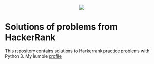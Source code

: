 <p align="center"><a href="https://www.hackerrank.com/marinskiy"><img src="https://i0.wp.com/gradsingames.com/wp-content/uploads/2016/05/856771_668224053197841_1943699009_o.png" ></a></p>

# Solutions of problems from HackerRank
This repository contains solutions to Hackerrank practice problems with Python 3. My humble [profile](https://www.hackerrank.com/h79324740856)
